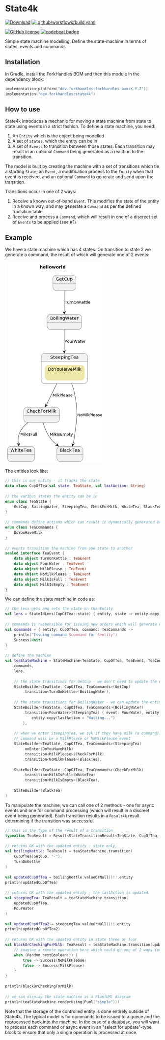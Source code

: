 # State4k

<a href="https://mvnrepository.com/artifact/dev.forkhandles"><img alt="Download" src="https://img.shields.io/maven-central/v/dev.forkhandles/forkhandles-bom"></a>
[![.github/workflows/build.yaml](https://github.com/fork-handles/forkhandles/actions/workflows/build.yaml/badge.svg)](https://github.com/fork-handles/forkhandles/actions/workflows/build.yaml)

<a href="http//www.apache.org/licenses/LICENSE-2.0"><img alt="GitHub license" src="https://img.shields.io/badge/license-Apache%20License%202.0-blue.svg?style=flat"></a>
<a href="https://codebeat.co/projects/github-com-fork-handles-forkhandles-trunk"><img alt="codebeat badge" src="https://codebeat.co/badges/5b369ed4-af27-46f4-ad9c-a307d900617e"></a>

Simple state machine modelling. Define the state-machine in terms of states, events and commands

## Installation

In Gradle, install the ForkHandles BOM and then this module in the dependency block:

```kotlin
implementation(platform("dev.forkhandles:forkhandles-bom:X.Y.Z"))
implementation("dev.forkhandles:state4k")
```

## How to use

State4k introduces a mechanic for moving a state machine from state to state using events in a strict fashion. To define a state machine, you need:

1. An `Entity` which is the object being modelled
2. A set of `States`, which the entity can be in
3. A set of `Events` to transition between those states. Each transition may result in an optional `Command` being generated as a reaction to the transition. 

The model is built by creating the machine with a set of transitions which tie a starting `State`, an `Event`, a modification process to the `Entity` when that event is received, and an optional `Command` to generate and send upon the transition.

Transitions occur in one of 2 ways:

1. Receive a known out-of-band `Event`. This modifies the state of the entity in a known way, and may generate a `Command` as per the defined transition table.
2. Receive and process a `Command`, which will result in one of a discreet set of `Events` to be applied (see #1)

## Example

We have a state machine which has 4 states. On transition to state 2 we generate a command, the result of which will generate one of 2 events:

<img src="example.png" alt="state machine"/>

The entities look like:
```kotlin
// this is our entity - it tracks the state
data class CupOfTea(val state: TeaState, val lastAction: String)

// the various states the entity can be in
enum class TeaState {
    GetCup, BoilingWater, SteepingTea, CheckForMilk, WhiteTea, BlackTea
}

// commands define actions which can result in dynamically generated events
enum class TeaCommands {
    DoYouHaveMilk
}

// events transition the machine from one state to another
sealed interface TeaEvent {
    data object TurnOnKettle : TeaEvent
    data object PourWater : TeaEvent
    data object MilkPlease : TeaEvent
    data object NoMilkPlease : TeaEvent
    data object MilkIsFull : TeaEvent
    data object MilkIsEmpty : TeaEvent
}
```

We can define the state machine in code as:

```kotlin
// the lens gets and sets the state on the Entity
val lens = StateIdLens(CupOfTea::state) { entity, state -> entity.copy(state = state) }

// commands is responsible for issuing new orders which will generate new events
val commands = { entity: CupOfTea, command: TeaCommands ->
    println("Issuing command $command for $entity")
    Success(Unit)
}

// define the machine
val teaStateMachine = StateMachine<TeaState, CupOfTea, TeaEvent, TeaCommands, String>(
    commands,
    lens,

    // the state transitions for GetCup - we don't need to update the entity
    StateBuilder<TeaState, CupOfTea, TeaCommands>(GetCup)
        .transition<TurnOnKettle>(BoilingWater),

    // the state transitions for BoilingWater - we can update the entity
    StateBuilder<TeaState, CupOfTea, TeaCommands>(BoilingWater)
        .transition<PourWater>(SteepingTea) { event: PourWater, entity: CupOfTea ->
            entity.copy(lastAction = "Waiting...")
        },

    // when we enter SteepingTea, we ask if they have milk (a command). The result of that
    // command will be a MilkPlease or NoMilkPlease event
    StateBuilder<TeaState, CupOfTea, TeaCommands>(SteepingTea)
        .onEnter(DoYouHaveMilk)
        .transition<MilkPlease>(CheckForMilk)
        .transition<NoMilkPlease>(BlackTea),

    StateBuilder<TeaState, CupOfTea, TeaCommands>(CheckForMilk)
        .transition<MilkIsFull>(WhiteTea)
        .transition<MilkIsEmpty>(BlackTea),

    StateBuilder(BlackTea)
)
```

To manipulate the machine, we can call one of 2 methods - one for async events and one for command processing (which will result in a discreet event being generated). Each transition results in a `Result4k` result determining if the transition was successful

```kotlin
// this is the type of the result of a transition
typealias TeaResult = Result<StateTransitionResult<TeaState, CupOfTea, TeaCommands>, String>

// returns OK with the updated entity - state only,
val boilingKettle: TeaResult = teaStateMachine.transition(
    CupOfTea(GetCup, "-"),
    TurnOnKettle
)

val updatedCupOfTea = boilingKettle.valueOrNull()!!.entity
println(updatedCupOfTea)

// returns OK with the updated entity - the lastAction is updated
val steepingTea: TeaResult = teaStateMachine.transition(
    updatedCupOfTea,
    PourWater
)

val updatedCupOfTea2 = steepingTea.valueOrNull()!!.entity
println(updatedCupOfTea2)

// returns OK with the updated entity in state three or four
val blackOrCheckingForMilk: TeaResult = teaStateMachine.transition(updatedCupOfTea2, DoYouHaveMilk) {
    // imagine a remote operation here which could go one of 2 ways (or fail!)
    when (Random.nextBoolean()) {
        true -> Success(NoMilkPlease)
        false -> Success(MilkPlease)
    }
}

println(blackOrCheckingForMilk)

// we can display the state machine as a PlantUML diagram
println(teaStateMachine.renderUsing(Puml("simple")))

```

Note that the storage of the controlled entity is done entirely outside of State4k. The typical model is for commands to be issued to a queue and the reprocessed back into the machine. In the case of a database, you will want to process each command or async event in an "select for update"-type block to ensure that only a single operation is processed at once.
